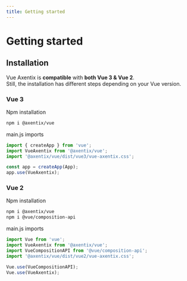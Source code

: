 ```yaml
---
title: Getting started
---
```


# Getting started

## Installation

Vue Axentix is **compatible** with **both Vue 3 & Vue 2**.  
Still, the installation has different steps depending on your Vue version.

### Vue 3

Npm installation

```sh
npm i @axentix/vue
```

main.js imports

```js
import { createApp } from 'vue';
import VueAxentix from '@axentix/vue';
import '@axentix/vue/dist/vue3/vue-axentix.css';

const app = createApp(App);
app.use(VueAxentix);
```

### Vue 2

Npm installation

```sh
npm i @axentix/vue
npm i @vue/composition-api
```

main.js imports

```js
import Vue from 'vue';
import VueAxentix from '@axentix/vue';
import VueCompositionAPI from '@vue/composition-api';
import '@axentix/vue/dist/vue2/vue-axentix.css';

Vue.use(VueCompositionAPI);
Vue.use(VueAxentix);
```